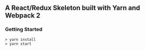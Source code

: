 ## A React/Redux Skeleton built with Yarn and Webpack 2

### Getting Started

```
> yarn install
> yarn start
```